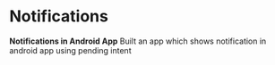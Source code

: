 # Notifications
**Notifications in Android App**
Built an app which shows notification in android app using pending intent
